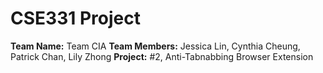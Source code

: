 # CSE331 Project
**Team Name:** Team CIA
**Team Members:** Jessica Lin, Cynthia Cheung, Patrick Chan, Lily Zhong
**Project:** #2, Anti-Tabnabbing Browser Extension 
